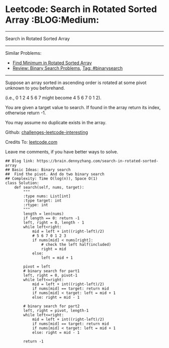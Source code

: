 # Leetcode: Search in Rotated Sorted Array     :BLOG:Medium:


---

Search in Rotated Sorted Array  

---

Similar Problems:  
-   [Find Minimum in Rotated Sorted Array](https://brain.dennyzhang.com/find-minimum-in-rotated-sorted-array)
-   [Review: Binary Search Problems](https://brain.dennyzhang.com/review-binarysearch), [Tag: #binarysearch](https://brain.dennyzhang.com/tag/binarysearch)

---

Suppose an array sorted in ascending order is rotated at some pivot unknown to you beforehand.  

(i.e., 0 1 2 4 5 6 7 might become 4 5 6 7 0 1 2).  

You are given a target value to search. If found in the array return its index, otherwise return -1.  

You may assume no duplicate exists in the array.  

Github: [challenges-leetcode-interesting](https://github.com/DennyZhang/challenges-leetcode-interesting/tree/master/search-in-rotated-sorted-array)  

Credits To: [leetcode.com](https://leetcode.com/problems/search-in-rotated-sorted-array/description/)  

Leave me comments, if you have better ways to solve.  

    ## Blog link: https://brain.dennyzhang.com/search-in-rotated-sorted-array
    ## Basic Ideas: Binary search
    ##  Find the pivot. And do two binary search
    ## Complexity: Time O(log(n)), Space O(1)
    class Solution:
        def search(self, nums, target):
            """
            :type nums: List[int]
            :type target: int
            :rtype: int
            """
            length = len(nums)
            if length == 0: return -1
            left, right = 0, length - 1
            while left<right:
                mid = left + int((right-left)/2)
                # 5 6 7 0 1 2 3
                if nums[mid] < nums[right]:
                    # check the left half(included)
                    right = mid
                else:
                    left = mid + 1
    
            pivot = left
            # binary search for part1
            left, right = 0, pivot-1
            while left<=right:
                mid = left + int((right-left)/2)
                if nums[mid] == target: return mid
                if nums[mid] < target: left = mid + 1
                else: right = mid - 1
    
            # binary search for part2
            left, right = pivot, length-1
            while left<=right:
                mid = left + int((right-left)/2)
                if nums[mid] == target: return mid
                if nums[mid] < target: left = mid + 1
                else: right = mid - 1
    
            return -1